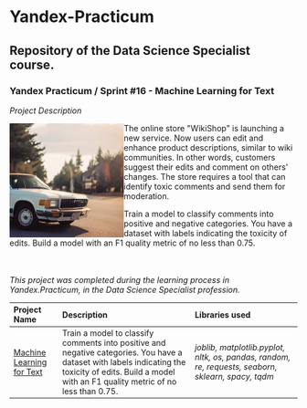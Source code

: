 # Yandex-Practicum <a id='machine_learning_for_text'></a>
## Repository of the Data Science Specialist course.
### Yandex Practicum / Sprint #16 - Machine Learning for Text

*Project Description*

<img src="https://github.com/DimaDoesCode/Yandex_Practicum-Machine_Learning_for_Text/blob/master/machine_learning_for_text.png" width="200" height="200" align="left"/>

The online store "WikiShop" is launching a new service. Now users can edit and enhance product descriptions, similar to wiki communities. In other words, customers suggest their edits and comment on others' changes. The store requires a tool that can identify toxic comments and send them for moderation.<br>

Train a model to classify comments into positive and negative categories. You have a dataset with labels indicating the toxicity of edits. Build a model with an F1 quality metric of no less than 0.75.

<br clear="left"/><br>*This project was completed during the learning process in Yandex.Practicum, in the Data Science Specialist profession.*

| Project Name | Description | Libraries used |
| :---------------------- | :---------------------- | :---------------------- |
| [Machine Learning for Text](machine_learning_for_text) | Train a model to classify comments into positive and negative categories. You have a dataset with labels indicating the toxicity of edits. Build a model with an F1 quality metric of no less than 0.75. | <i>joblib, matplotlib.pyplot, nltk, os, pandas, random, re, requests, seaborn, sklearn, spacy, tqdm</i>|